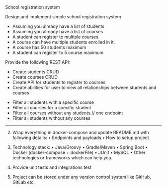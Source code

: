 School registration system

Design and implement simple school registration system
- Assuming you already have a list of students
- Assuming you already have a list of courses
- A student can register to multiple courses
- A course can have multiple students enrolled in it.
- A course has 50 students maximum
- A student can register to 5 course maximum

Provide the following REST API:
- Create students CRUD
- Create courses CRUD
- Create API for students to register to courses
- Create abilities for user to view all relationships between students and courses
+ Filter all students with a specific course
+ Filter all courses for a specific student
+ Filter all courses without any students // one endpoint
+ Filter all students without any courses
-----------------------------------------------------------------------

2. Wrap everything in docker-compose and update README.md with following details:
   • Endpoints and payloads
   • How to setup project

3. Technology stack:
   • Java/Groovy
   • Gradle/Maven
   • Spring Boot
   • Docker (docker-compose + dockerFile)
   • JUnit
   • MySQL
   • Other technologies or frameworks which can help you.

4. Provide unit tests and integrations test
5. Project can be stored under any version control system like GitHub, GitLab etc.